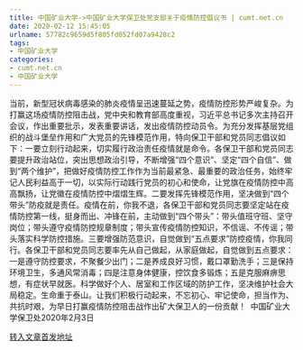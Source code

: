 ```yaml
---
title: 中国矿业大学->中国矿业大学保卫处党支部关于疫情防控倡议书 | cumt.net.cn
date: 2020-02-12 15:45:05
urlname: 57782c9659d5f805fd052fd07a9428c2
tags: 
- 中国矿业大学
categories:
- cumt.net.cn
- 中国矿业大学
---
```

当前，新型冠状病毒感染的肺炎疫情呈迅速蔓延之势，疫情防控形势严峻复杂。为打赢这场疫情防控阻击战，党中央和教育部高度重视，习近平总书记多次主持召开会议，作出重要批示，发表重要讲话，发出疫情防控动员令。为充分发挥基层党组织的战斗堡垒作用和广大党员的先锋模范作用，特向保卫干部和党员同志倡议如下：一要立刻行动起来，切实履行政治责任疫情就是命令。各保卫干部和党员同志要提升政治站位，突出思想政治引导，不断增强“四个意识”、坚定“四个自信”、做到“两个维护”，把做好疫情防控工作作为当前最紧急、最重要的政治任务，始终牢记人民利益高于一切，以实际行动践行党员的初心和使命，让党旗在疫情防控中高高飘扬，让党徽在疫情防控中熠熠生辉。二要发挥先锋模范作用，坚决做到“四个带头”防疫就是责任。疫情在前，你我不退，各保卫干部和党员同志要坚定站在疫情防控第一线，挺身而出、冲锋在前，主动做到“四个带头”：带头值班守班、坚守岗位；带头遵守疫情防控规章制度；带头宣传疫情防控知识，不信谣、不传谣；带头落实科学防控措施。三要增强防范意识，自觉做到“五点要求”防控疫情，你我同行。各保卫干部和党员同志要率先从自己做起，从家庭做起，自觉做到五点要求：一是遵守防控要求，不聚餐少出门；二是养成良好习惯，戴口罩勤洗手；三是保持环境卫生，多通风常消毒；四是注意身体健康，控饮食多锻炼；五是克服麻痹思想，有症状早就医。科学做好个人、居室和工作区域的防护工作，坚决维护社会大局稳定。生命重于泰山。让我们积极行动起来，不忘初心、牢记使命，担当作为、共抗时艰，为早日打赢疫情防控阻击战作出矿大保卫人的一份贡献！  中国矿业大学保卫处2020年2月3日  



[转入文章首发地址](http://xwzx.cumt.edu.cn/86/46/c523a558662/page.htm)
